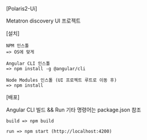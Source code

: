 [Polaris2-Ui]

Metatron discovery UI 프로젝트

[설치]

```
NPM 인스톨
=> OS에 맞게

Angular CLI 인스톨
=> npm install -g @angular/cli

Node Modules 인스톨 (UI 프로젝트 루트로 이동 후)
=> npm install
```

[배포]

Angular CLI 빌드 && Run
기타 명령어는 package.json 참조

```
build => npm build

run => npm start (http://localhost:4200)

```
